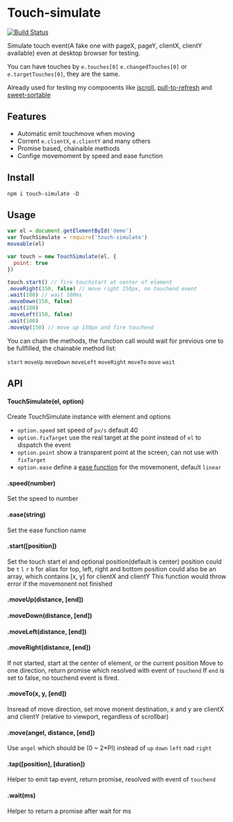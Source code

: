 # Touch-simulate

  [![Build Status](https://secure.travis-ci.org/chemzqm/touch-simulate.svg)](http://travis-ci.org/chemzqm/touch-simulate)

  Simulate touch event(A fake one with pageX, pageY, clientX, clientY available) even at desktop browser for testing.

  You can have touches by `e.touches[0]` `e.changedTouches[0]` or `e.targetTouches[0]`, they are the same.

  Already used for testing my components like [iscroll](https://github.com/chemzqm/iscroll), [pull-to-refresh](https://github.com/chemzqm/pull-to-refresh) and [sweet-sortable](https://github.com/chemzqm/sweet-sortable)

## Features

* Automatic emit touchmove when moving
* Corrent `e.clientX`, `e.clientY` and many others
* Promise based, chainaible methods
* Confige movemoment by speed and ease function

## Install

    npm i touch-simulate -D

## Usage

``` js
var el = document.getElementById('demo')
var TouchSimulate = require('touch-simulate')
moveable(el)

var touch = new TouchSimulate(el, {
  point: true
})

touch.start() // fire touchstart at center of element
.moveRight(150, false) // move right 150px, no touchend event
.wait(100) // wait 100ms
.moveDown(150, false)
.wait(100)
.moveLeft(150, false)
.wait(100)
.moveUp(150) // move up 150px and fire touchend
```

You can chain the methods, the function call would wait for previous one to be fullfilled, the chainable method list:

`start` `moveUp` `moveDown` `moveLeft` `moveRight` `moveTo` `move` `wait`

## API

#### TouchSimulate(el, option)

Create TouchSimulate instance with element and options
* `option.speed` set speed of `px/s` default 40
* `option.fixTarget` use the real target at the point instead of `el` to dispatch the event
* `option.point` show a transparent point at the screen, can not use with `fixTarget`
* `option.ease` define a [ease function](https://github.com/component/ease) for the movemonent, default `linear`

#### .speed(number)

Set the speed to number

#### .ease(string)

Set the ease function name

#### .start([position])

Set the touch start el and optional position(default is center)
position could be `t` `l` `r` `b` for alias for top, left, right and bottom
position could also be an array, which contains [x, y] for clientX and clientY
This function would throw error if the movemonent not finished

#### .moveUp(distance, [end])
#### .moveDown(distance, [end])
#### .moveLeft(distance, [end])
#### .moveRight(distance, [end])

If not started, start at the center of element, or the current position
Move to one direction, return promise which resolved with event of `touchend`
If `end` is set to false, no touchend event is fired.

#### .moveTo(x, y, [end])

Insread of move direction, set move monent destination,
x and y are clientX and clientY (relative to viewport, regardless of scrollbar)

#### .move(angel, distance, [end])

Use `angel` which should be (0 ~ 2*PI) instead of `up` `down` `left` nad `right`

#### .tap([position], [duration])

Helper to emit tap event, return promise, resolved with event of `touchend`

#### .wait(ms)

Helper to return a promise after wait for ms
